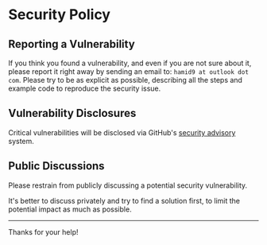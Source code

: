 # Security Policy

## Reporting a Vulnerability

If you think you found a vulnerability, and even if you are not sure about it, please report it right away by sending an email to: `hamid9 at outlook dot com`. Please try to be as explicit as possible, describing all the steps and example code to reproduce the security issue.

## Vulnerability Disclosures

Critical vulnerabilities will be disclosed via GitHub's [security advisory](https://github.com/LinearBoost/linearboost-classifier/security) system.

## Public Discussions

Please restrain from publicly discussing a potential security vulnerability.

It's better to discuss privately and try to find a solution first, to limit the potential impact as much as possible.

---

Thanks for your help!
